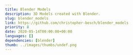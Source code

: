 ```yaml
---
title: Blender Models
description: 3D Models created with Blender.
slug: blender_models
link: https://github.com/christopher-besch/blender_models
priority: 8
date: 2020-05-14T00:00:00+00:00
languages: []
dependencies: [blender]
thumb: ../images/thumbs/undef.png
---
```


